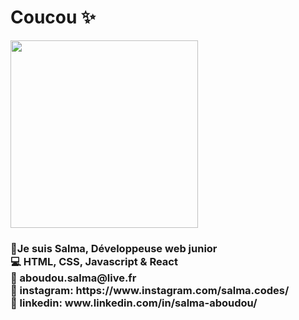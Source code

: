 <h1> Coucou ✨</h1>

<span align="center">

<img src ="https://user-images.githubusercontent.com/108698193/209576735-a75c7b7d-4d25-4935-a5c9-1a3f882e4d7b.svg" width="300">
   
</span>

<h3>
💜Je suis Salma, Développeuse web junior </br>
💻 <strong> HTML, CSS, Javascript & React </strong> </br>
💌 aboudou.salma@live.fr </br>
🔗 instagram: https://www.instagram.com/salma.codes/ </br>
🔗 linkedin: www.linkedin.com/in/salma-aboudou/
   
</h3>

